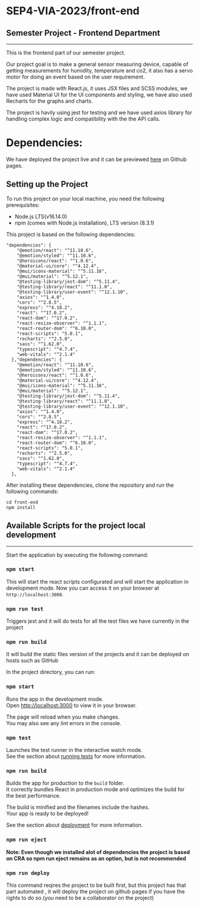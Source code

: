 # SEP4-VIA-2023/**front-end**

## Semester Project - Frontend Department

---

This is the frontend part of our semester project.

Our project goal is to make a general sensor measuring device, capable of getting measurements for humidity, temperature and co2, it also has a servo motor for doing an event based on the user requirement.

The project is made with React.js, it uses JSX files and SCSS modules, we have used Material UI for the UI components and styling, we have also used Recharts for the graphs and charts.

The project is havily using jest for testing and we have used axios library for handling complex logic and compatibility with the the API calls.

# Dependencies:

We have deployed the project live and it can be previewed [here](https://sep4-via-2023.github.io/front-end/) on Github pages.

## Setting up the Project

To run this project on your local machine, you need the following prerequisites:

- Node.js LTS(v16.14.0)
- npm (comes with Node.js installation), LTS version (8.3.1)

This project is based on the following dependencies:

```
"dependencies": {
    "@emotion/react": "^11.10.6",
    "@emotion/styled": "^11.10.6",
    "@heroicons/react": "^1.0.6",
    "@material-ui/core": "^4.12.4",
    "@mui/icons-material": "^5.11.16",
    "@mui/material": "^5.12.1",
    "@testing-library/jest-dom": "^5.11.4",
    "@testing-library/react": "^11.1.0",
    "@testing-library/user-event": "^12.1.10",
    "axios": "^1.4.0",
    "cors": "^2.8.5",
    "express": "^4.18.2",
    "react": "^17.0.2",
    "react-dom": "^17.0.2",
    "react-resize-observer": "^1.1.1",
    "react-router-dom": "^6.10.0",
    "react-scripts": "5.0.1",
    "recharts": "^2.5.0",
    "sass": "^1.62.0",
    "typescript": "^4.7.4",
    "web-vitals": "^2.1.4"
  },"dependencies": {
    "@emotion/react": "^11.10.6",
    "@emotion/styled": "^11.10.6",
    "@heroicons/react": "^1.0.6",
    "@material-ui/core": "^4.12.4",
    "@mui/icons-material": "^5.11.16",
    "@mui/material": "^5.12.1",
    "@testing-library/jest-dom": "^5.11.4",
    "@testing-library/react": "^11.1.0",
    "@testing-library/user-event": "^12.1.10",
    "axios": "^1.4.0",
    "cors": "^2.8.5",
    "express": "^4.18.2",
    "react": "^17.0.2",
    "react-dom": "^17.0.2",
    "react-resize-observer": "^1.1.1",
    "react-router-dom": "^6.10.0",
    "react-scripts": "5.0.1",
    "recharts": "^2.5.0",
    "sass": "^1.62.0",
    "typescript": "^4.7.4",
    "web-vitals": "^2.1.4"
  },
```

After installing these dependencies, clone the repository and run the following commands:

```
cd front-end
npm install

```

## Available Scripts for the project local development

---

Start the application by executing the following command:

### `npm start`

This will start the react scripts configurated and will start the application in development mode. Now you can access it on your browser at `http://localhost:3000`.

### `npm run test`

Triggers jest and it will do tests for all the test files we have currently in the project

### `npm run build`

It will build the static files version of the projects and it can be deployed on hosts such as GitHub

In the project directory, you can run:

### `npm start`

Runs the app in the development mode.\
Open [http://localhost:3000](http://localhost:3000/) to view it in your browser.

The page will reload when you make changes.\
You may also see any lint errors in the console.

### `npm test`

Launches the test runner in the interactive watch mode.\
See the section about [running tests](https://facebook.github.io/create-react-app/docs/running-tests) for more information.

### `npm run build`

Builds the app for production to the `build` folder.\
It correctly bundles React in production mode and optimizes the build for the best performance.

The build is minified and the filenames include the hashes.\
Your app is ready to be deployed!

See the section about [deployment](https://facebook.github.io/create-react-app/docs/deployment) for more information.

### `npm run eject`

**Note: Even though we installed alot of dependencies the project is based on CRA so npm run eject remains as an option, but is not recommended**

### `npm run deploy`

This command reqires the project to be built first, but this project has that part automated , it will deploy the project on github pages if you have the rights to do so.(you need to be a collaborator on the project)
